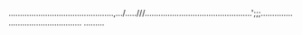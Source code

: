 ..............................................,.../.....///...............................................';;;..............
................................
.........




